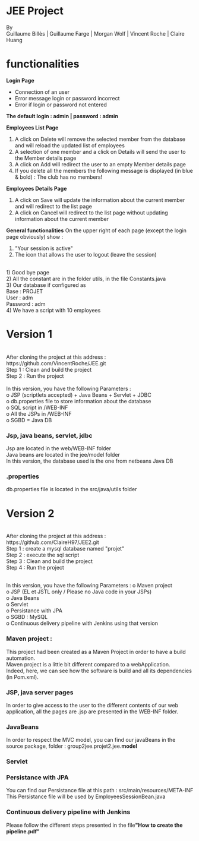 # JEE Project
By <br>
Guillaume Billès | Guillaume Farge | Morgan Wolf | Vincent Roche | Claire Huang<br>

<h1>functionalities</h1>

<b>Login Page</b><br>
- Connection of an user <br>
- Error message login or password incorrect <br>
- Error if login or password not entered <br>

<b>The default login : admin | password : admin</b>

<b>Employees List Page</b><br>
1) A click on Delete will remove the selected member from the database and will reload the updated list of employees<br>
2) A selection of one member and a click on Details will send the user to the Member details page<br>
3) A click on Add will redirect the user to an empty Member details  page<br>
4) If you delete all the members the following message is displayed (in blue & bold) : The club has no members!<br> 

<b>Employees Details Page</b><br>
1) A click on Save will update the information about the current member and will redirect to the list page<br>
2) A click on Cancel will redirect to the list page without updating information about the current member<br>

<b>General functionalities</b>
On the upper right of each page (except the login page obviously) show : <br>
1) "Your session is active" <br>
2) The icon that allows the user to logout (leave the session)<br>
<br>
1) Good bye page<br>
2) All the constant are in the folder utils, in the file Constants.java<br>
3) Our database if configured as <br>
Base : PROJET<br>
User : adm<br>
Password : adm<br>
4) We have a script with 10 employees<br>

<h1>Version 1</h1>

<br>
After cloning the project at this address : <br>
https://github.com/VincentRoche/JEE.git<br>
Step 1 : Clean and build the project<br>
Step 2 : Run the project
<br><br>
In this version, you have the following Parameters : <br>
o JSP (scriptlets accepted) + Java Beans + Servlet + JDBC<br>
o db.properties file to store information about the database <br>
o SQL script in /WEB-INF<br>
o All the JSPs in /WEB-INF <br>
o SGBD = Java DB<br>

<h3>Jsp, java beans, servlet, jdbc</h3>
Jsp are located in the web/WEB-INF folder<br>
Java beans are located in the jee/model folder<br>
In this version, the database used is the one from netbeans Java DB
<h3>.properties</h3>
db.properties file is located in the src/java/utils folder<br>


<h1>Version 2</h1>

<br>
After cloning the project at this address : <br>
https://github.com/ClaireH97/JEE2.git<br>
Step 1 : create a mysql database named "projet"<br>
Step 2 : execute the sql script<br>
Step 3 : Clean and build the project<br>
Step 4 : Run the project<br><br>

In this version, you have the following Parameters : 
o Maven project <br>
o JSP  (EL et JSTL only / Please no Java code in your JSPs)<br>
o Java Beans <br>
o Servlet <br>
o Persistance with JPA<br>
o SGBD : MySQL <br>
o Continuous delivery pipeline with Jenkins using that version<br>

<h3>Maven project :</h3>
This project had been created as a Maven Project in order to have a build automation.<br>
Maven project is a little bit different compared to a webApplication.<br>
Indeed, here, we can see how the software is build and all its dependencies (in Pom.xml).<br>

<h3>JSP, java server pages</h3>
In order to give access to the user to the different contents of our web application, all the pages are .jsp are presented in the WEB-INF folder.

<h3>JavaBeans</h3>
In order to respect the MVC model, you can find our javaBeans in the source package, folder : group2jee.projet2.jee.<b>model</b>

<h3>Servlet</h3>

<h3>Persistance with JPA </h3>
You can find our Persistance file at this path : src/main/resources/META-INF<br>
This Persistance file will be used by EmployeesSessionBean.java<br>

<h3>Continuous delivery pipeline with Jenkins</h3>
Please follow the different steps presented in the file<b>"How to create the pipeline.pdf"</b>

